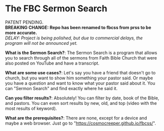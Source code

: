 # The FBC Sermon Search
PATENT PENDING.\
**BREAKING CHANGE: Repo has been renamed to fbcss from prss to be more accurate.**\
*DELAY: Project is being polished, but due to commercial delays, the program will not be announced yet.*

**What is the Sermon Search?**: The Sermon Search is a program that allows you to search through all of the sermons from Faith Bible Church that were also posted on YouTube and have a transcript.

**What are some use cases?**: Let's say you have a friend that doesn't go to church, but you want to show him something your pastor said. Or maybe you have a question and want to know what your pastor said about it. You can "Sermon Search" and find exactly where he said it.

**Can you filter results?**: Absolutely! You can filter by date, book of the Bible, and pastors. You can even sort results by new, old, and top (video with the most results of keyword).

**What are the prerequisites?**: There are none, except for a device and maybe a web browser. Just go to "https://cosmocreeper.github.io/fbcss/".
